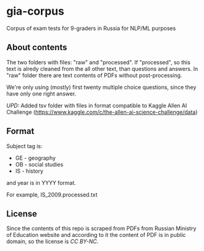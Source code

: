 # gia-corpus
Corpus of exam tests for 9-graders in Russia for NLP/ML purposes

## About contents
The two folders with files: "raw" and "processed". If "processed", so this text is alredy cleaned from the all other text, than questions and answers. In "raw" folder there are text contents of PDFs without post-processing.

We're only using (mostly) first twenty multiple choice questions, since they have only one right answer.

*UPD:* Added tsv folder with files in format compatible to Kaggle Allen AI Challenge (https://www.kaggle.com/c/the-allen-ai-science-challenge/data)

## Format
Subject tag is: 
 * GE - geography
 * OB - social studies
 * IS - history


and year is in YYYY format.

For example, IS_2009.processed.txt

## License
Since the contents of this repo is scraped from PDFs from Russian Ministry of Education website and according to it the content of PDF is in public domain, so the license is *CC BY-NC*.
